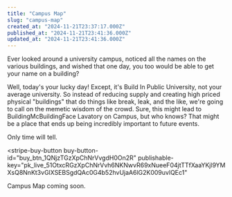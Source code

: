 ```yaml
---
title: "Campus Map"
slug: "campus-map"
created_at: "2024-11-21T23:37:17.000Z"
published_at: "2024-11-21T23:41:36.000Z"
updated_at: "2024-11-21T23:41:36.000Z"
---
```


<p>Ever looked around a university campus, noticed all the names on the various buildings, and wished that one day, you too would be able to get your name on a building?</p><p>Well, today's your lucky day! Except, it's Build In Public University, not your average university. So instead of reducing supply and creating high priced physical "buildings" that do things like break, leak, and the like, we're going to call on the memetic wisdom of the crowd. Sure, this might lead to BuildingMcBuildingFace Lavatory on Campus, but who knows? That might be a place that ends up being incredibly important to future events.</p><p>Only time will tell.</p>
<!--kg-card-begin: html-->
<script async
  src="https://js.stripe.com/v3/buy-button.js">
</script>

<stripe-buy-button
  buy-button-id="buy_btn_1QNjzTGzXpChNrVvgdH0On2R"
  publishable-key="pk_live_51OtxcRGzXpChNrVvh6NKNwvR69xNueeF04jtTTfXaaYKjl9YMXsQ8NnKt3vGlXSEBSgdQAc0G4b52hvUjaA6lG2K009uvlQEc1"
>
</stripe-buy-button>
<!--kg-card-end: html-->
<p>Campus Map coming soon.</p>